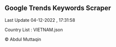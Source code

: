 

## Google Trends Keywords Scraper 
 
Last Update 04-12-2022 , 17:31:58

Country List :
VIETNAM.json



© Abdul Muttaqin 

